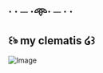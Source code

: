 ## · · ─ ·𖥸· ─ · ·
## ꒰ঌ my clematis ໒꒱
![Image](https://github.com/user-attachments/assets/02936d69-00dd-4169-ab24-603d5095a519)
